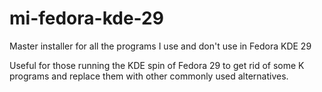 # mi-fedora-kde-29
Master installer for all the programs I use and don't use in Fedora KDE 29

Useful for those running the KDE spin of Fedora 29 to get rid of some K programs and replace them with other commonly used alternatives.
